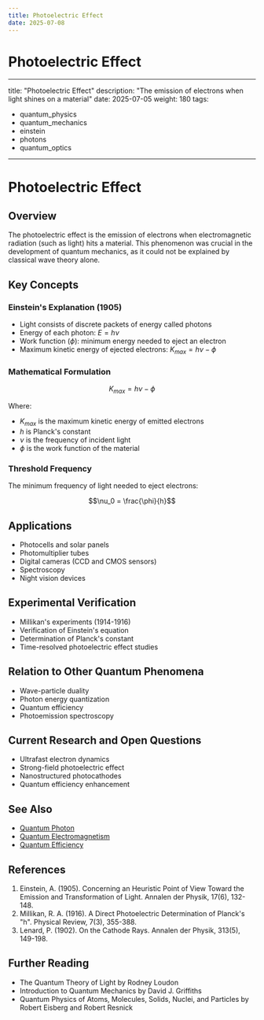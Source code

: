```yaml
---
title: Photoelectric Effect
date: 2025-07-08
---
```


# Photoelectric Effect

---
title: "Photoelectric Effect"
description: "The emission of electrons when light shines on a material"
date: 2025-07-05
weight: 180
tags:
  - quantum_physics
  - quantum_mechanics
  - einstein
  - photons
  - quantum_optics
---

# Photoelectric Effect

## Overview

The photoelectric effect is the emission of electrons when electromagnetic radiation (such as light) hits a material. This phenomenon was crucial in the development of quantum mechanics, as it could not be explained by classical wave theory alone.

## Key Concepts

### Einstein's Explanation (1905)

- Light consists of discrete packets of energy called photons
- Energy of each photon: $E = h\nu$
- Work function ($\phi$): minimum energy needed to eject an electron
- Maximum kinetic energy of ejected electrons: $K_{max} = h\nu - \phi$

### Mathematical Formulation

$$K_{max} = h\nu - \phi$$

Where:
- $K_{max}$ is the maximum kinetic energy of emitted electrons
- $h$ is Planck's constant
- $\nu$ is the frequency of incident light
- $\phi$ is the work function of the material

### Threshold Frequency

The minimum frequency of light needed to eject electrons:

$$\nu_0 = \frac{\phi}{h}$$

## Applications

- Photocells and solar panels
- Photomultiplier tubes
- Digital cameras (CCD and CMOS sensors)
- Spectroscopy
- Night vision devices

## Experimental Verification

- Millikan's experiments (1914-1916)
- Verification of Einstein's equation
- Determination of Planck's constant
- Time-resolved photoelectric effect studies

## Relation to Other Quantum Phenomena

- Wave-particle duality
- Photon energy quantization
- Quantum efficiency
- Photoemission spectroscopy

## Current Research and Open Questions

- Ultrafast electron dynamics
- Strong-field photoelectric effect
- Nanostructured photocathodes
- Quantum efficiency enhancement

## See Also

- [Quantum Photon](quantum_photon.md)
- [Quantum Electromagnetism](quantum_electromagnetism.md)
- [Quantum Efficiency](quantum_efficiency.md)

## References

1. Einstein, A. (1905). Concerning an Heuristic Point of View Toward the Emission and Transformation of Light. Annalen der Physik, 17(6), 132-148.
2. Millikan, R. A. (1916). A Direct Photoelectric Determination of Planck's "h". Physical Review, 7(3), 355-388.
3. Lenard, P. (1902). On the Cathode Rays. Annalen der Physik, 313(5), 149-198.

## Further Reading

- The Quantum Theory of Light by Rodney Loudon
- Introduction to Quantum Mechanics by David J. Griffiths
- Quantum Physics of Atoms, Molecules, Solids, Nuclei, and Particles by Robert Eisberg and Robert Resnick
